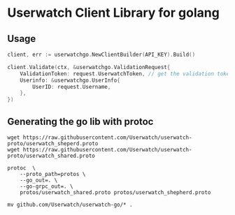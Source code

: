 # Userwatch Client Library for golang

## Usage

```go
client, err := userwatchgo.NewClientBuilder(API_KEY).Build()

client.Validate(ctx, &userwatchgo.ValidationRequest{
    ValidationToken: request.UserwatchToken, // get the validation token from the javascript library
    Userinfo: &userwatchgo.UserInfo{
        UserID: request.Username,
    },
})
```

## Generating the go lib with protoc

    wget https://raw.githubusercontent.com/Userwatch/userwatch-proto/userwatch_sheperd.proto
    wget https://raw.githubusercontent.com/Userwatch/userwatch-proto/userwatch_shared.proto

    protoc  \
        --proto_path=protos \
        --go_out=. \
        --go-grpc_out=. \
        protos/userwatch_shared.proto protos/userwatch_shepherd.proto

    mv github.com/Userwatch/userwatch-go/* .
